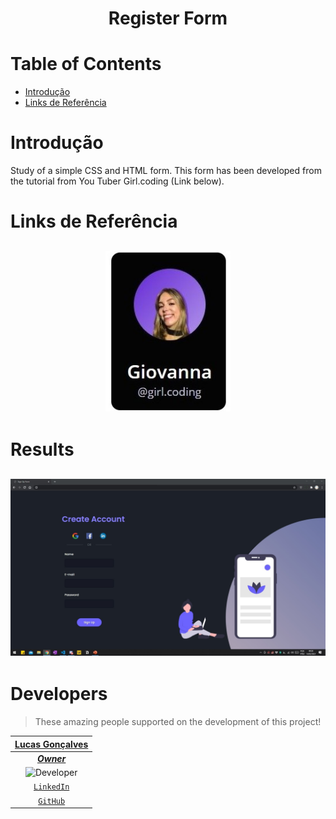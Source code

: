 <h1 align="center">
    Register Form <br>

</h1>

# Table of Contents
- [Introdução](#Introdução)
- [Links de Referência](#Links-de-Referência)

# Introdução 

Study of a simple CSS and HTML form. This form has been developed from the tutorial from You Tuber Girl.coding (Link below).


# Links de Referência
<h2 align="center"><a href="https://giovannamoeller.github.io/links/" target="_blank"><img alt="Girl Coding" title="Instructor" src="https://raw.githubusercontent.com/Auriflanos/Register-Form/main/SharedScreenshot.jpg" width="200px"/></a></h2>


# **Results**
<h2 align="center"><img alt="Register_Form" title="Register_Form" src="https://raw.githubusercontent.com/Auriflanos/Register-Form/main/FinalResults.jpg" width="800px" /></h2>

# **Developers**

> These amazing people supported on the development of this project!

| <a href="https://github.com/Auriflanos" target="_blank">**Lucas Gonçalves**</a> | 
| :---: |
| <a href="https://github.com/Auriflanos" target="_blank">***Owner***</a> |
|<img alt="Developer" title="Developer" src="https://avatars0.githubusercontent.com/u/66454089?s=460&u=7d44989a97508ae37a8d5d81fb1bf19e005f15e9&v=4" width="130px" />| 
| <a href="https://www.linkedin.com/in/lucasrgoncalves/" target="_blank">`LinkedIn`</a> | 
| <a href="https://github.com/Auriflanos" target="_blank">`GitHub`</a> 